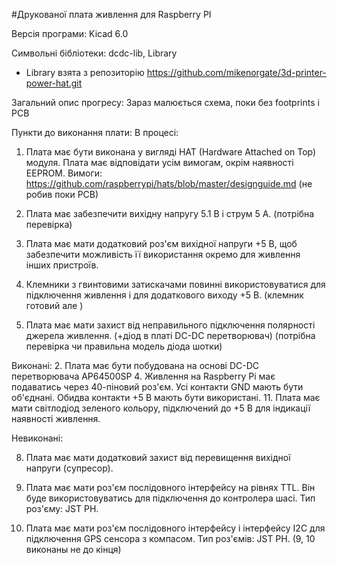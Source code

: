 #Друкованої плата живлення для Raspberry PI

Версія програми: Kicad 6.0

Символьні бібліотеки: dcdc-lib, Library
 - Library взята з репозиторію https://github.com/mikenorgate/3d-printer-power-hat.git

Загальний опис прогресу: Зараз малюється схема, поки без footprints і PCB

Пункти до виконання плати:
В процесі:

1. Плата має бути виконана у вигляді HAT (Hardware Attached on Top) модуля. Плата має відповідати усім вимогам, окрім наявності EEPROM. Вимоги: https://github.com/raspberrypi/hats/blob/master/designguide.md
(не робив поки PCB)
3. Плата має забезпечити вихідну напругу 5.1 В і струм 5 А.
(потрібна перевірка)

5. Плата має мати додатковий роз'єм вихідної напруги +5 В, щоб забезпечити можливість її використання окремо для живлення інших пристроїв.
6. Клемники з гвинтовими затискачами повинні використовуватися для підключення живлення і для додаткового виходу +5 В.
(клемник готовий але )
7. Плата має мати захист від неправильного підключення полярності джерела живлення. (+діод в платі DC-DC перетворювач) (потрібна перевірка чи правильна модель діода шотки)

Виконані:
2. Плата має бути побудована на основі DC-DC перетворювача AP64500SP
4. Живлення на Raspberry Pi має подаватись через 40-піновий роз'єм. Усі контакти GND мають бути об'єднані. Обидва контакти +5 В мають бути використані.
11. Плата має мати світлодіод зеленого кольору, підключений до +5 В для індикації наявності живлення.

Невиконані: 

8. Плата має мати додатковий захист від перевищення вихідної напруги (cупресор).

9. Плата має мати роз'єм послідовного інтерфейсу на рівнях TTL. Він буде використовуватись для підключення до контролера шасі. Тип роз'єму: JST PH.
10. Плата має мати роз'єм послідовного інтерфейсу і інтерфейсу I2C для підключення GPS сенсора з компасом. Тип роз'ємів: JST PH. (9, 10 виконаны не до кінця)
